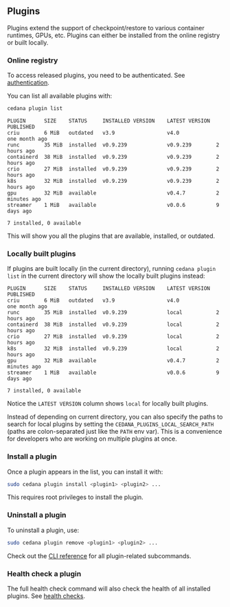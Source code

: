 ## Plugins

Plugins extend the support of checkpoint/restore to various container runtimes, GPUs, etc. Plugins can either be installed from the online registry or built locally.

### Online registry

To access released plugins, you need to be authenticated. See [authentication](authentication.md).

You can list all available plugins with:

```sh
cedana plugin list
```

```
PLUGIN      SIZE    STATUS     INSTALLED VERSION    LATEST VERSION  PUBLISHED
criu        6 MiB   outdated   v3.9                 v4.0            one month ago
runc        35 MiB  installed  v0.9.239             v0.9.239        2 hours ago
containerd  38 MiB  installed  v0.9.239             v0.9.239        2 hours ago
crio        27 MiB  installed  v0.9.239             v0.9.239        2 hours ago
k8s         32 MiB  installed  v0.9.239             v0.9.239        2 hours ago
gpu         32 MiB  available                       v0.4.7          2 minutes ago
streamer    1 MiB   available                       v0.0.6          9 days ago

7 installed, 0 available
```

This will show you all the plugins that are available, installed, or outdated.

### Locally built plugins

If plugins are built locally (in the current directory), running `cedana plugin list` in the current directory will show the locally built plugins instead:

```
PLUGIN      SIZE    STATUS     INSTALLED VERSION    LATEST VERSION  PUBLISHED
criu        6 MiB   outdated   v3.9                 v4.0            one month ago
runc        35 MiB  installed  v0.9.239             local           2 hours ago
containerd  38 MiB  installed  v0.9.239             local           2 hours ago
crio        27 MiB  installed  v0.9.239             local           2 hours ago
k8s         32 MiB  installed  v0.9.239             local           2 hours ago
gpu         32 MiB  available                       v0.4.7          2 minutes ago
streamer    1 MiB   available                       v0.0.6          9 days ago

7 installed, 0 available
```

Notice the `LATEST VERSION` column shows `local` for locally built plugins.

Instead of depending on current directory, you can also specify the paths to search for local plugins by setting the `CEDANA_PLUGINS_LOCAL_SEARCH_PATH` (paths are colon-separated just like the `PATH` env var). This is a convenience for developers who are working on multiple plugins at once.

### Install a plugin

Once a plugin appears in the list, you can install it with:

```sh
sudo cedana plugin install <plugin1> <plugin2> ...
```

This requires root privileges to install the plugin.

### Uninstall a plugin

To uninstall a plugin, use:

```sh
sudo cedana plugin remove <plugin1> <plugin2> ...
```

Check out the [CLI reference](cli/cedana_plugin.md) for all plugin-related subcommands.

### Health check a plugin

The full health check command will also check the health of all installed plugins. See [health checks](health.md).
